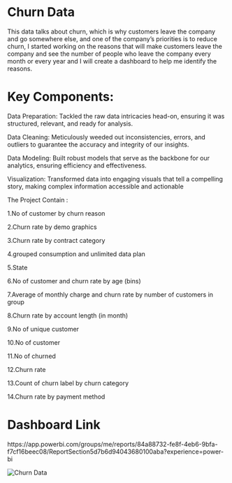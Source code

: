 # Churn Data
This data talks about churn, which is why customers leave the company and go somewhere else, and one of the company’s priorities is to reduce churn,
I started working on the reasons that will make customers leave the company and see the number of people who leave the company every month or every year and I will create a dashboard to help me identify the reasons.

<h1>Key Components:</h1>

Data Preparation: Tackled the raw data intricacies head-on, ensuring it was structured, relevant, and ready for analysis.

Data Cleaning: Meticulously weeded out inconsistencies, errors, and outliers to guarantee the accuracy and integrity of our insights.

Data Modeling: Built robust models that serve as the backbone for our analytics, ensuring efficiency and effectiveness.

Visualization: Transformed data into engaging visuals that tell a compelling story, making complex information accessible and actionable

The Project Contain :

1.No of customer by churn reason

2.Churn rate by demo graphics 

3.Churn rate by contract category 

4.grouped consumption and unlimited data plan

5.State

6.No of customer and churn rate by age (bins)

7.Average of monthly charge and churn rate by number of customers in group

8.Churn rate by account length (in month)

9.No of unique customer

10.No of customer 

11.No of churned

12.Churn rate

13.Count of churn label by churn category 

14.Churn rate by payment method

<h1>Dashboard Link</h1>
https://app.powerbi.com/groups/me/reports/84a88732-fe8f-4eb6-9bfa-f7cf16beec08/ReportSection5d7b6d94043680100aba?experience=power-bi


![Churn Data](https://github.com/Omarmohammed223/Power-bi-projects/assets/158233212/7e9c4542-a5a3-40de-8327-81739f9851cc)
